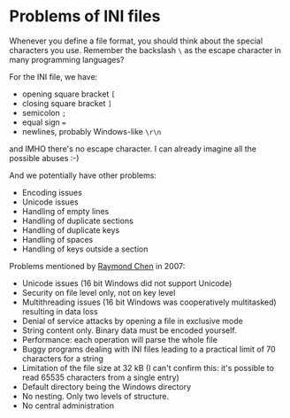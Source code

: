# Problems of INI files

Whenever you define a file format, you should think about the special characters you use. Remember the backslash `\` as the escape character in many programming languages?

For the INI file, we have:

* opening square bracket `[`
* closing square bracket `]`
* semicolon `;`
* equal sign `=`
* newlines, probably Windows-like `\r\n`

and IMHO there's no escape character. I can already imagine all the possible abuses :-)

And we potentially have other problems:

* Encoding issues
* Unicode issues
* Handling of empty lines
* Handling of duplicate sections
* Handling of duplicate keys
* Handling of spaces
* Handling of keys outside a section

Problems mentioned by [Raymond Chen](https://devblogs.microsoft.com/oldnewthing/?p=24383) in 2007:

* Unicode issues (16 bit Windows did not support Unicode)
* Security on file level only, not on key level
* Multithreading issues (16 bit Windows was cooperatively multitasked) resulting in data loss
* Denial of service attacks by opening a file in exclusive mode
* String content only. Binary data must be encoded yourself.
* Performance: each operation will parse the whole file
* Buggy programs dealing with INI files leading to a practical limit of 70 characters for a string
* Limitation of the file size at 32 kB (I can't confirm this: it's possible to read 65535 characters from a single entry)
* Default directory being the Windows directory
* No nesting. Only two levels of structure.
* No central administration